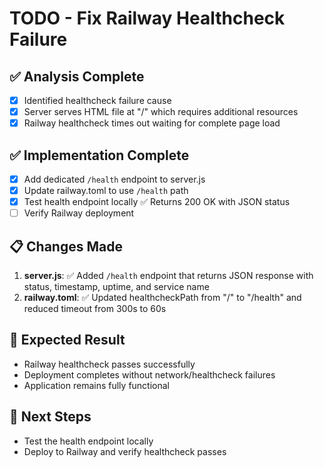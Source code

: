 # TODO - Fix Railway Healthcheck Failure

## ✅ Analysis Complete
- [x] Identified healthcheck failure cause
- [x] Server serves HTML file at "/" which requires additional resources
- [x] Railway healthcheck times out waiting for complete page load

## ✅ Implementation Complete
- [x] Add dedicated `/health` endpoint to server.js
- [x] Update railway.toml to use `/health` path
- [x] Test health endpoint locally ✅ Returns 200 OK with JSON status
- [ ] Verify Railway deployment

## 📋 Changes Made
1. **server.js**: ✅ Added `/health` endpoint that returns JSON response with status, timestamp, uptime, and service name
2. **railway.toml**: ✅ Updated healthcheckPath from "/" to "/health" and reduced timeout from 300s to 60s

## 🎯 Expected Result
- Railway healthcheck passes successfully
- Deployment completes without network/healthcheck failures
- Application remains fully functional

## 🧪 Next Steps
- Test the health endpoint locally
- Deploy to Railway and verify healthcheck passes
